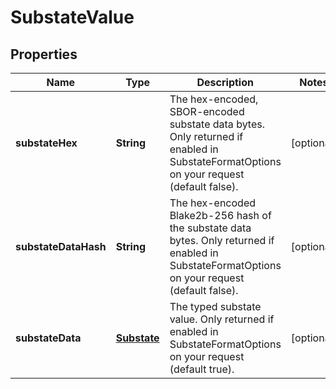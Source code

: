 

# SubstateValue


## Properties

| Name | Type | Description | Notes |
|------------ | ------------- | ------------- | -------------|
|**substateHex** | **String** | The hex-encoded, SBOR-encoded substate data bytes. Only returned if enabled in SubstateFormatOptions on your request (default false). |  [optional] |
|**substateDataHash** | **String** | The hex-encoded Blake2b-256 hash of the substate data bytes. Only returned if enabled in SubstateFormatOptions on your request (default false). |  [optional] |
|**substateData** | [**Substate**](Substate.md) | The typed substate value. Only returned if enabled in SubstateFormatOptions on your request (default true). |  [optional] |



